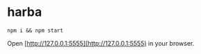 # harba

`npm i && npm start`

Open [http://127.0.0.1:5555](http://127.0.0.1:5555) in your browser.
